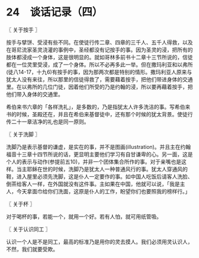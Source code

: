 # 24　谈话记录（四）



〖 关于按手 〗

按手与擘饼、受浸有些不同。在使徒行传二章、四章的三千人、五千人得救，以及在哥尼流家圣灵浇灌的事例中，圣经都没有记按手的事。因为圣灵的浸，把所有的肢体都浸成一个身体，这是很明显的。就如哥林多前书十二章十三节所说的，信徒都在一位灵里受浸，成了一个身体。所以不必再多此一举。但在撒玛利亚和以弗所(徒八14-17，十九6)有按手的事，因为那两次都是特别的情形。撒玛利亚人原来与犹太人没有来往，所以那里的信徒得救了，需要藉着按手，把他们带进身体的交通里。在以弗所的几位门徒，因着他们所受的乃是约翰的浸，所以要再藉着按手，把他们带入身体的交通里。

希伯来书六章的「各样洗礼」，是多数的，乃是指犹太人许多洗洁的事。写希伯来书的时候，圣殿还在，并且在希伯来基督徒中，还有那个时候的犹太背景。使徒行传二十一章洁净的礼也是同一原则。



〖 关于洗脚 〗

洗脚乃是表示基督的谦虚，是实在的事，并不是图画(illustration)。并且主在约翰福音十三章十四节所说的话，更显明主要他们学习有自甘谦卑的心。另一面，这是个人的表示与动作(参提前五10)，并非一个团体集合所作的事。对于亲嘴也是这样。当主耶稣在世的时候，洗脚乃是犹太人一种普通风行的事。犹太人穿通风的鞋，进入屋里必须先洗脚，这是仆人一定要作的事。如中国人吃饭后请客人洗脸、倒茶给客人一样，在外国就没有这件事。主如果在中国，他就可以说，「我是主人，今天拿面巾给你们洗面，这原是仆人的工作，盼望你们也要照我的榜样行。」



〖 关于杯 〗

对于喝杯的事，若能一个，就用一个好。若有人怕，就可用纸管吸。



〖 关于认识同工 〗

认识一个人是不是同工，最高的标准乃是用你的灵去摸人。我们必须用灵认识人，不然，我们就要受欺。

